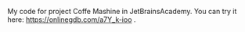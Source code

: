 My code for project Coffe Mashine in JetBrainsAcademy.
 You can try it here: https://onlinegdb.com/a7Y_k-ioo .

